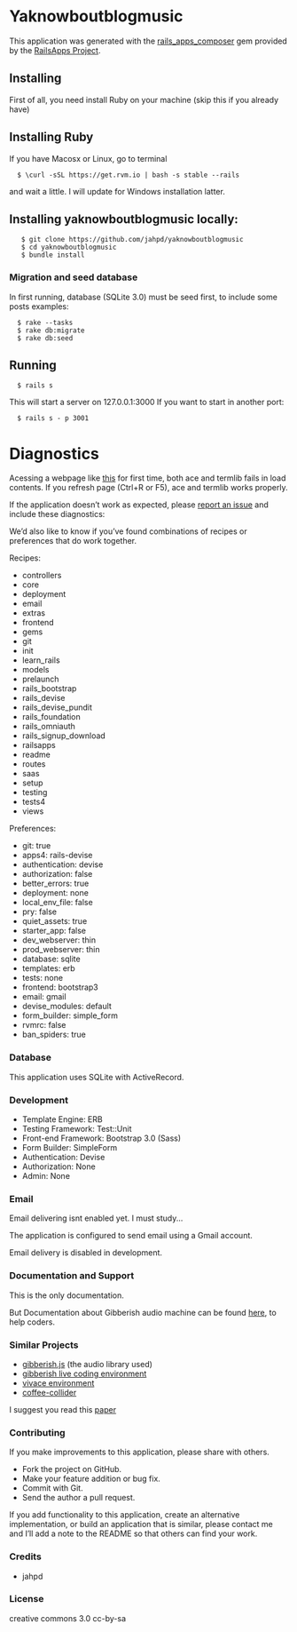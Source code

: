 
# Yaknowboutblogmusic


This application was generated with the [rails_apps_composer](https://github.com/RailsApps/rails_apps_composer) gem
provided by the [RailsApps Project](http://railsapps.github.io/).

## Installing

First of all, you need install Ruby on your machine (skip this if you
already have)

## Installing Ruby

If you have Macosx or Linux, go to terminal

```
  $ \curl -sSL https://get.rvm.io | bash -s stable --rails
```

and wait a little.
I will update for Windows installation latter.

## Installing yaknowboutblogmusic locally:

```
   $ git clone https://github.com/jahpd/yaknowboutblogmusic
   $ cd yaknowboutblogmusic
   $ bundle install
```

### Migration and seed database

In first running, database (SQLite 3.0) must be seed first, to include some posts
examples:

```
  $ rake --tasks
  $ rake db:migrate
  $ rake db:seed
```
  
## Running

```
  $ rails s 
```

This will start a server on 127.0.0.1:3000
If you want to start in another port:

```
  $ rails s - p 3001
```

# Diagnostics

Acessing a webpage like
[this](http://localhost:3000/posts/1/hear?c=5d000080001f00000000000000000508f7f014ae2e34fad792f976127ce795bd535d17482c64acba78844ca0082ba0)
for first time, both ace and termlib fails in load contents. If you
refresh page (Ctrl+R or F5), ace and termlib works properly.

If the application doesn’t work as expected, please [report an issue](https://github.com/RailsApps/rails_apps_composer/issues)
and include these diagnostics:

We’d also like to know if you’ve found combinations of recipes or
preferences that do work together.

Recipes:

* controllers
* core
* deployment
* email
* extras
* frontend
* gems
* git
* init
* learn_rails
* models
* prelaunch
* rails_bootstrap
* rails_devise
* rails_devise_pundit
* rails_foundation
* rails_omniauth
* rails_signup_download
* railsapps
* readme
* routes
* saas
* setup
* testing
* tests4
* views

Preferences:

* git: true
* apps4: rails-devise
* authentication: devise
* authorization: false
* better_errors: true
* deployment: none
* local_env_file: false
* pry: false
* quiet_assets: true
* starter_app: false
* dev_webserver: thin
* prod_webserver: thin
* database: sqlite
* templates: erb
* tests: none
* frontend: bootstrap3
* email: gmail
* devise_modules: default
* form_builder: simple_form
* rvmrc: false
* ban_spiders: true

### Database

This application uses SQLite with ActiveRecord.

### Development

-   Template Engine: ERB
-   Testing Framework: Test::Unit
-   Front-end Framework: Bootstrap 3.0 (Sass)
-   Form Builder: SimpleForm
-   Authentication: Devise
-   Authorization: None
-   Admin: None

### Email

Email delivering isnt enabled yet. I must study...

The application is configured to send email using a Gmail account.

Email delivery is disabled in development.


### Documentation and Support

This is the only documentation.

But Documentation about Gibberish audio machine can be found [here](http://www.charlie-roberts.com/gibberish/),
to help coders.


### Similar Projects

 - [gibberish.js](https://github.com/charlieroberts/Gibberish) (the audio library used)
 - [gibberish live coding environment](http://gibber.mat.ucsb.edu/)
 - [vivace environment](http://void.cc/freakcoding/)
 - [coffee-collider](https://github.com/mohayonao/CoffeeCollider)

I suggest you read this [paper](http://www.mat.ucsb.edu/Publications/WebBrowser-as-Synth-Interface.pdf)

### Contributing

If you make improvements to this application, please share with others.

-   Fork the project on GitHub.
-   Make your feature addition or bug fix.
-   Commit with Git.
-   Send the author a pull request.

If you add functionality to this application, create an alternative
implementation, or build an application that is similar, please contact
me and I’ll add a note to the README so that others can find your work.

### Credits

- jahpd

### License

creative commons 3.0 cc-by-sa
